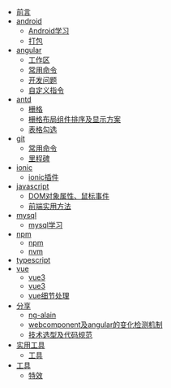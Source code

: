 * [前言](README.md)
* [android]()
  * [Android学习](android\Android学习.md)
  * [打包](android\打包.md)
* [angular]()
  * [工作区](angular\工作区.md)
  * [常用命令](angular\常用命令.md)
  * [开发问题](angular\开发问题.md)
  * [自定义指令](angular\自定义指令.md)
* [antd]()
  * [栅格](antd\栅格.md)
  * [栅格布局组件排序及显示方案](antd\栅格布局组件排序及显示方案.md)
  * [表格勾选](antd\表格勾选.md)
* [git]()
  * [常用命令](git\常用命令.md)
  * [里程碑](git\里程碑.md)
* [ionic]()
  * [ionic插件](ionic\ionic插件.md)
* [javascript]()
  * [DOM对象属性、鼠标事件](javascript\DOM对象属性、鼠标事件.md)
  * [前端实用方法](javascript\前端实用方法.md)
* [mysql]()
  * [mysql学习](mysql\mysql学习.md)
* [npm]()
  * [npm](npm\npm.md)
  * [nvm](npm\nvm.md)
* [typescript]()
* [vue]()
  * [vue3](vue\vue3.0.md)
  * [vue3](vue\vue3.0开发事项.md)
  * [vue细节处理](vue\vue细节处理.md)
* [分享]()
  * [ng-alain](分享\ng-alain.md)
  * [webcomponent及angular的变化检测机制](分享\webcomponent及angular的变化检测机制.md)
  * [技术选型及代码规范](分享\技术选型及代码规范.md)
* [实用工具]()
  * [工具](实用工具\工具.md)
* [工具]()
  * [特效](工具\特效.md)
